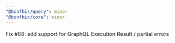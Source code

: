 ```yaml
---
"@bonfhir/query": minor
"@bonfhir/core": minor
---
```


Fix #88: add support for GraphQL Execution Result / partial errors

